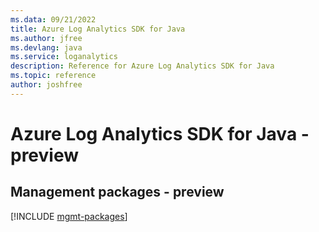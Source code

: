 ```yaml
---
ms.data: 09/21/2022
title: Azure Log Analytics SDK for Java
ms.author: jfree
ms.devlang: java
ms.service: loganalytics
description: Reference for Azure Log Analytics SDK for Java
ms.topic: reference
author: joshfree
---
```

# Azure Log Analytics SDK for Java - preview

## Management packages - preview
[!INCLUDE [mgmt-packages](log-analytics-mgmt-index.md)]